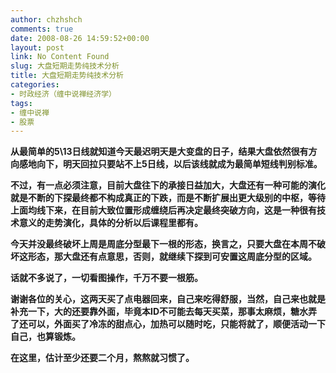 ```yaml
---
author: chzhshch
comments: true
date: 2008-08-26 14:59:52+00:00
layout: post
link: No Content Found
slug: 大盘短期走势纯技术分析
title: 大盘短期走势纯技术分析
categories:
- 时政经济（缠中说禅经济学）
tags:
- 缠中说禅
- 股票
---
```


			

**从最简单的5\13日线就知道今天最迟明天是大变盘的日子，结果大盘依然很有方向感地向下，明天回拉只要站不上5日线，以后该线就成为最简单短线判别标准。**

**不过，有一点必须注意，目前大盘往下的承接日益加大，大盘还有一种可能的演化就是不断的下探最终都不构成真正的下跌，而是不断扩展出更大级别的中枢，等待上面均线下来，在目前大致位置形成缠绕后再决定最终突破方向，这是一种很有技术意义的走势演化，具体的分析以后课程里都有。**

**今天并没最终破坏上周是周底分型最下一根的形态，换言之，只要大盘在本周不破坏这形态，那大盘还有点意思，否则，就继续下探到可安置这周底分型的区域。**

**话就不多说了，一切看图操作，千万不要一根筋。**

**谢谢各位的关心，这两天买了点电器回来，自己来吃得舒服，当然，自己来也就是补充一下，大的还要靠外面，毕竟本ID不可能去每天买菜，那事太麻烦，糖水弄了还可以，外面买了冷冻的甜点心，加热可以随时吃，只能将就了，顺便活动一下自己，也算锻炼。**

**在这里，估计至少还要二个月，熬熬就习惯了。**
